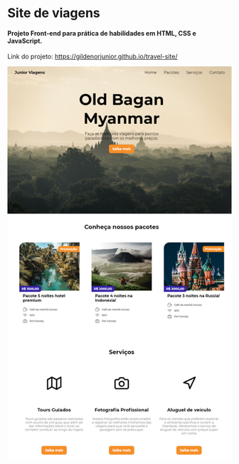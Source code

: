 # Site de viagens
#### Projeto Front-end para prática de habilidades em HTML, CSS e JavaScript. 
Link do projeto: https://gildenorjunior.github.io/travel-site/

![Imagens do projeto](/assets/print-do-site.png)
